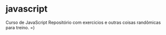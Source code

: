 # javascript
 Curso de JavaScript
Repositório com exercicios e outras coisas randômicas para treino. =) 
